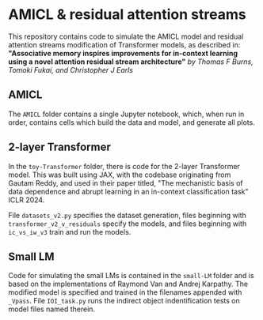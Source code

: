 # AMICL & residual attention streams

This repository contains code to simulate the AMICL model and residual attention streams modification of Transformer models, as described in:
**"Associative memory inspires improvements for in-context learning using a novel attention residual stream architecture"**
*by Thomas F Burns, Tomoki Fukai, and Christopher J Earls*

## AMICL

The `AMICL` folder contains a single Jupyter notebook, which, when run in order, contains cells which build the data and model, and generate all plots.

## 2-layer Transformer

In the `toy-Transformer` folder, there is code for the 2-layer Transformer model. This was built using JAX, with the codebase originating from Gautam Reddy, and used in their paper titled, "The mechanistic basis of data dependence and abrupt learning in an in-context classification task" ICLR 2024.

File `datasets_v2.py` specifies the dataset generation, files beginning with `transformer_v2_v_residuals` specify the models, and files beginning with `ic_vs_iw_v3` train and run the models.

## Small LM

Code for simulating the small LMs is contained in the `small-LM` folder and is based on the implementations of Raymond Van and Andrej Karpathy. The modified model is specified and trained in the filenames appended with `_Vpass`. File `IOI_task.py` runs the indirect object indentification tests on model files named therein.
